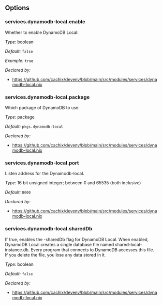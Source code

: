 [comment]: # (Do not edit this file as it is autogenerated. Go to docs/individual-docs if you want to make edits.)


[comment]: # (Please add your documentation on top of this line)

## Options

### services\.dynamodb-local\.enable

Whether to enable DynamoDB Local\.



*Type:*
boolean



*Default:*
` false `



*Example:*
` true `

*Declared by:*
 - [https://github\.com/cachix/devenv/blob/main/src/modules/services/dynamodb-local\.nix](https://github.com/cachix/devenv/blob/main/src/modules/services/dynamodb-local.nix)



### services\.dynamodb-local\.package



Which package of DynamoDB to use\.



*Type:*
package



*Default:*
` pkgs.dynamodb-local `

*Declared by:*
 - [https://github\.com/cachix/devenv/blob/main/src/modules/services/dynamodb-local\.nix](https://github.com/cachix/devenv/blob/main/src/modules/services/dynamodb-local.nix)



### services\.dynamodb-local\.port



Listen address for the Dynamodb-local\.



*Type:*
16 bit unsigned integer; between 0 and 65535 (both inclusive)



*Default:*
` 8000 `

*Declared by:*
 - [https://github\.com/cachix/devenv/blob/main/src/modules/services/dynamodb-local\.nix](https://github.com/cachix/devenv/blob/main/src/modules/services/dynamodb-local.nix)



### services\.dynamodb-local\.sharedDb



If true, enables the -sharedDb flag for DynamoDB Local\.
When enabled, DynamoDB Local creates a single database file named shared-local-instance\.db\.
Every program that connects to DynamoDB accesses this file\. If you delete the file, you lose any data stored in it\.



*Type:*
boolean



*Default:*
` false `

*Declared by:*
 - [https://github\.com/cachix/devenv/blob/main/src/modules/services/dynamodb-local\.nix](https://github.com/cachix/devenv/blob/main/src/modules/services/dynamodb-local.nix)
